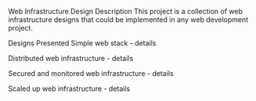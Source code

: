 Web Infrastructure Design
Description
This project is a collection of web infrastructure designs that could be implemented in any web development project.

Designs Presented
Simple web stack - details

Distributed web infrastructure - details

Secured and monitored web infrastructure - details

Scaled up web infrastructure - details
